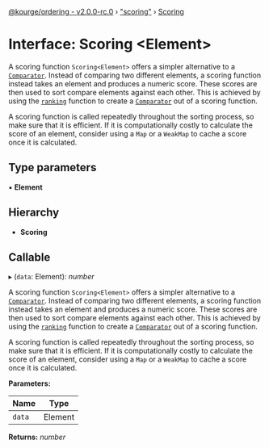 [@kourge/ordering - v2.0.0-rc.0](../README.md) › ["scoring"](../modules/_scoring_.md) › [Scoring](_scoring_.scoring.md)

# Interface: Scoring <**Element**>

A scoring function `Scoring<Element>` offers a simpler alternative to a
[`Comparator`](_comparator_.comparator.md). Instead of comparing two different elements, a
scoring function instead takes an element and produces a numeric score. These
scores are then used to sort compare elements against each other. This is
achieved by using the [`ranking`](../modules/_comparator_.md#ranking) function to create a
[`Comparator`](_comparator_.comparator.md) out of a scoring function.

A scoring function is called repeatedly throughout the sorting process, so
make sure that it is efficient. If it is computationally costly to calculate
the score of an element, consider using a `Map` or a `WeakMap` to cache a
score once it is calculated.

## Type parameters

▪ **Element**

## Hierarchy

* **Scoring**

## Callable

▸ (`data`: Element): *number*

A scoring function `Scoring<Element>` offers a simpler alternative to a
[`Comparator`](_comparator_.comparator.md). Instead of comparing two different elements, a
scoring function instead takes an element and produces a numeric score. These
scores are then used to sort compare elements against each other. This is
achieved by using the [`ranking`](../modules/_comparator_.md#ranking) function to create a
[`Comparator`](_comparator_.comparator.md) out of a scoring function.

A scoring function is called repeatedly throughout the sorting process, so
make sure that it is efficient. If it is computationally costly to calculate
the score of an element, consider using a `Map` or a `WeakMap` to cache a
score once it is calculated.

**Parameters:**

Name | Type |
------ | ------ |
`data` | Element |

**Returns:** *number*
